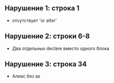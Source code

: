 ## Нарушение 1: строка 1
- отсутствует 'or alter'

## Нарушение 2: строки 6-8
- Два отдельных declare вместо одного блока

## Нарушение 3: строка 34
- Алиас без as